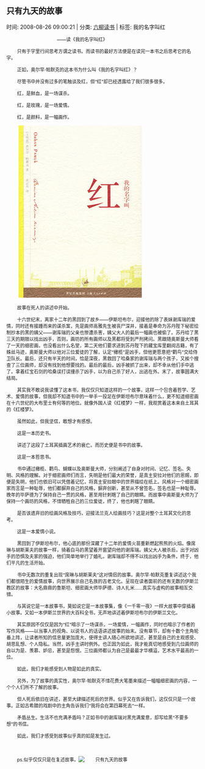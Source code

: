 
<h2>只有九天的故事</h2>

<span class="time SG_txtc">时间: 2008-08-26 09:00:21 | 分类: [六柳读书](./BlogClass_六柳读书.md) | 标签: 我的名字叫红</span>
<!--
<table>
    <tbody>
        <tr>
            <td>时间: 2008-08-26 09:00:21</td>
            <td>分类: [六柳读书](./BlogClass_六柳读书.md) </td>
            <td> 标签: 我的名字叫红 </td>
        </tr>
    </tbody>
</table>
-->
<div class="articalContent" id="sina_keyword_ad_area2">
<p style="TEXT-INDENT: 2em"><font style="FONT-SIZE: 12px"> <wbr/> <wbr/> <wbr/> <wbr/> <wbr/> <wbr/> <wbr/> <wbr/> <wbr/> <wbr/> <wbr/> <wbr/> <wbr/> <wbr/> <wbr/> <wbr/> <wbr/> <wbr/> <wbr/> <wbr/> <wbr/> <wbr/> <wbr/> <wbr/> <wbr/> <wbr/> <wbr/> <wbr/> <wbr/> <wbr/> <wbr/>
——读《我的名字叫红》</font></p>
<p style="TEXT-INDENT: 2em"><font style="FONT-SIZE: 12px">只有于字里行间思考方谓之读书。而读书的最好方法便是在读完一本书之后思考它的名字。</font></p>
<p style="TEXT-INDENT: 2em"><font style="FONT-SIZE: 12px">正如，奥尔罕·帕默克的这本书为什么叫《我的名字叫红》？</font></p>
<p style="TEXT-INDENT: 2em"><font style="FONT-SIZE: 12px">尽管书中并没有过多的笔触谈及红，但“红”却已经透露给了我们很多很多。</font></p>
<p style="TEXT-INDENT: 2em"><font style="FONT-SIZE: 12px">红，是鲜血，是一场谋杀。</font></p>
<p style="TEXT-INDENT: 2em"><font style="FONT-SIZE: 12px">红，是玫瑰，是一场爱情。</font></p>
<p style="TEXT-INDENT: 2em"><font style="FONT-SIZE: 12px">红，是颜料，是一幅画作。</font></p>
<p style="TEXT-INDENT: 2em"> <wbr/><a href="http://s8.sinaimg.cn/orignal/497675f2g555278002067" target="_blank"><img alt="只有九天的故事" src="./pic/只有九天的故事_497675f2g555278002067.jpg" title="只有九天的故事"/></a></p>
<p style="TEXT-INDENT: 2em"><font style="FONT-SIZE: 12px">故事在死人的讲述中开始。</font></p>
<p style="TEXT-INDENT: 2em"><font style="FONT-SIZE: 12px">十六世纪末，离家十二年的黑回到了故乡——伊斯坦布尔，迎接他的除了表妹谢库瑞的爱情，同时还有接踵而来的谋杀案，先是画师高雅先生被丧尸深井，接着是奉命为苏丹陛下秘密绘制抄本的黑的姨父——谢库瑞的父亲也惨遭杀害，姨父大人的最后一幅画也被偷了。苏丹给了黑三天的期限以找出凶手，否则，画坊的所有画师以及黑都将受到严刑拷问。黑跟随奥斯曼大师看了一天的细密画，也没看出什么名堂，第二天他们要求进到苏丹陛下的藏宝库里翻阅古籍，有了蛛丝马迹，奥斯曼大师以他对三位爱徒的了解，认定“橄榄”是凶手，但他更愿意把“鹳鸟”交给侍卫队长。最后，还只有半天的时间，恰是深夜，黑救回了哈桑家的谢库瑞与两个孩子，又挨个搜查了三位画师，却没有找到他想要找的。最后的最后，凶手被抓了出来，却不幸从他们手中逃了。拿着红宝石剑的哈桑误打误撞杀了凶手，以为自己杀了好人，出逃在外。末了，故事圆满大结局。</font></p>
<p style="TEXT-INDENT: 2em"><font style="FONT-SIZE: 12px">其实我不敢说我读懂了这本书，我仅仅只知道这样的一个故事，这样一个包含着哲学、艺术、爱情的故事，但我却不知道书中的一举手一投足在伊斯坦布尔意味着什么，更不知道细密画在十六世纪的大布里士有何等的地位。就像外国人读《红楼梦》一样，我观赏着这本来自土耳其的《红楼梦》。</font></p>
<p style="TEXT-INDENT: 2em"><font style="FONT-SIZE: 12px">虽然如此，但我坚信，敢想才有感想。</font></p>
<p style="TEXT-INDENT: 2em"><font style="FONT-SIZE: 12px">这是一本历史书。</font></p>
<p style="TEXT-INDENT: 2em"><font style="FONT-SIZE: 12px">讲述了这段了土耳其插画艺术的衰亡。而历史便是书中的故事。</font></p>
<p style="TEXT-INDENT: 2em"><font style="FONT-SIZE: 12px">这是一本哲思书。</font></p>
<p style="TEXT-INDENT: 2em"><font style="FONT-SIZE: 12px">书中通过橄榄、鹳鸟、蝴蝶以及奥斯曼大师，分别阐述了自身对时间、记忆、签名、失明、风格的理解。对于细密画师们而言，失明是他们最大的荣誉，是真主安拉对他们的恩赐，即便是失明，他们也依旧可以凭借着记忆，将真主安拉眼中的世界描绘在纸上。风格对一个细密画家而言是一种耻辱，他们都摒弃自己的风格，摒弃创新，甚至从不曾签名，签名也是一种耻辱。晚年的毕萨德为了保持自己一贯的风格，甚至用针刺瞎了自己的眼睛。而故事中奥斯曼大师为了保持一个画坊的风格，不惜牺牲自己的三位爱徒，终了，他也刺瞎了眼睛。</font></p>
<p style="TEXT-INDENT: 2em"><font style="FONT-SIZE: 12px">是否该遗弃旧的绘画风格及技巧，迎接法兰克人绘画技巧？这是对整个土耳其文化的思考。</font></p>
<p style="TEXT-INDENT: 2em"><font style="FONT-SIZE: 12px">这是一本爱情小说。</font></p>
<p style="TEXT-INDENT: 2em"><font style="FONT-SIZE: 12px">黑回到了伊斯坦布尔，他心底的那份深藏了十二年的爱情火苗重新燃起熊熊的火焰。像席琳与胡斯莱夫的故事一样，骑着白马的黑望着开窗望向他的谢库瑞。姨父大人被杀后，出于对凶手的恐惧及夫家的强迫，他们简单地举行了婚礼，谢库瑞却不得不以找出凶手为条件。终于，他们平凡的生活开始。</font></p>
<p style="TEXT-INDENT: 2em"><font style="FONT-SIZE: 12px">书中无数次的重复出现“席琳与胡斯莱夫”这对情侣的故事。奥尔罕·帕默克重复讲述这个我们都很陌生的爱情故事，向世界展示自己名族的古老文化。呈现在读者面前的还有无数的伊斯兰教区的故事：大名鼎鼎的鲁斯坦、细密画大师毕萨德、诗人扎米……真实与虚构的故事相互交错。</font></p>
<p style="TEXT-INDENT: 2em"><font style="FONT-SIZE: 12px">与其说它是一本故事书，莫如说它是一本故事集，像《一千零一夜》一样大故事中穿插着小故事。又如一本伊斯兰世界的大百科全书，无声地讲述着伊斯坦布尔的伊斯兰文化。</font></p>
<p style="TEXT-INDENT: 2em"><font style="FONT-SIZE: 12px">其实原因不仅仅是因为“红”暗示了一场谋杀，一场爱情，一幅画作，同时也暗示了作者的写作风格——以当事人的视角、以说书人的话语讲述故事的始末。没有章节，却有十数个主角轮番上阵，让读者所知的信息量更加庞大，使得主讲人随心所欲地讲述，甚至是自己的主观感受、胡思乱想、个人隐私。当然，凶手主讲时例外。也正因为如此，我才能真切地感受到几位画师的自以为是、羡慕、妒忌，甚至是怨恨。三位画师都认为自己是最最才华横溢，艺术水平最高的一位。</font></p>
<p style="TEXT-INDENT: 2em"><font style="FONT-SIZE: 12px">如此，我们才能感受到人物是如此的真实。</font></p>
<p style="TEXT-INDENT: 2em"><font style="FONT-SIZE: 12px">另外，为了故事的真实性，奥尔罕·帕默克不惜花费大笔墨来描述一幅幅细密画的内容，一个个人们所不了解的故事。</font></p>
<p style="TEXT-INDENT: 2em"><font style="FONT-SIZE: 12px">但人死后依旧在讲述，甚至大肆描述死后的世界。似乎又在告诉我们，这仅仅只是一个故事。正如古希腊的戏剧中的主角告诉我们“我将会在第四幕死去”一样。</font></p>
<p style="TEXT-INDENT: 2em"><font style="FONT-SIZE: 12px">矛盾丛生。生活不也充满矛盾吗？正如书中的谢库瑞对黑充满爱意，却写给黑“不要多想”的书信。</font></p>
<p style="TEXT-INDENT: 2em"><font style="FONT-SIZE: 12px">如此，我们才感受到故事似乎真的如是发生过。</font></p>
<p style="TEXT-INDENT: 2em"> <wbr/></p>
<p style="TEXT-INDENT: 2em"><font style="FONT-SIZE: 12px">ps.似乎仅仅只是在复述故事。<img alt="只有九天的故事" real_src="http://blogimg.sinajs.cn/images/control/face/012.gif" src="//simg.sinajs.cn/blog7style/images/common/sg_trans.gif" title="只有九天的故事"/></font></p>
</div>
